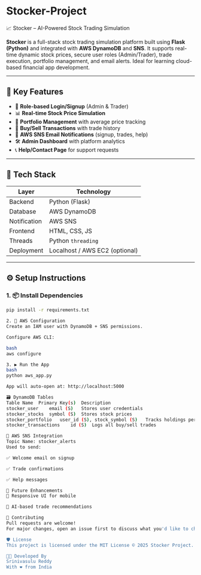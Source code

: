 # Stocker-Project

📈 Stocker – AI-Powered Stock Trading Simulation

**Stocker** is a full-stack stock trading simulation platform built using **Flask (Python)** and integrated with **AWS DynamoDB** and **SNS**. It supports real-time dynamic stock prices, secure user roles (Admin/Trader), trade execution, portfolio management, and email alerts. Ideal for learning cloud-based financial app development.

---

## 🚀 Key Features

- 🔐 **Role-based Login/Signup** (Admin & Trader)
- 📊 **Real-time Stock Price Simulation**
- 💼 **Portfolio Management** with average price tracking
- 🧾 **Buy/Sell Transactions** with trade history
- 📧 **AWS SNS Email Notifications** (signup, trades, help)
- 🛠️ **Admin Dashboard** with platform analytics
- 📞 **Help/Contact Page** for support requests

---

## 🧱 Tech Stack

| Layer       | Technology         |
|-------------|--------------------|
| Backend     | Python (Flask)     |
| Database    | AWS DynamoDB       |
| Notification| AWS SNS            |
| Frontend    | HTML, CSS, JS      |
| Threads     | Python `threading` |
| Deployment  | Localhost / AWS EC2 (optional) |

---

## ⚙️ Setup Instructions

### 1. 📦 Install Dependencies

```bash
pip install -r requirements.txt

2. 🔐 AWS Configuration
Create an IAM user with DynamoDB + SNS permissions.

Configure AWS CLI:

bash
aws configure

3. ▶️ Run the App
bash
python aws_app.py

App will auto-open at: http://localhost:5000

🗃️ DynamoDB Tables
Table Name	Primary Key(s)	Description
stocker_user	email (S)	Stores user credentials
stocker_stocks	symbol (S)	Stores stock prices
stocker_portfolio	user_id (S), stock_symbol (S)	Tracks holdings per user
stocker_transactions	id (S)	Logs all buy/sell trades

🔔 AWS SNS Integration
Topic Name: stocker_alerts
Used to send:

✅ Welcome email on signup

✅ Trade confirmations

✅ Help messages

📌 Future Enhancements
📱 Responsive UI for mobile

🧠 AI-based trade recommendations

🤝 Contributing
Pull requests are welcome!
For major changes, open an issue first to discuss what you'd like to change.

🛡️ License
This project is licensed under the MIT License © 2025 Stocker Project.

👨‍💻 Developed By
Srinivasulu Reddy
With ❤️ from India

